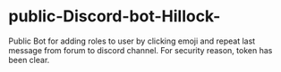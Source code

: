 # public-Discord-bot-Hillock-
 Public Bot for adding roles to user by clicking emoji and repeat last message from forum to discord channel.
For security reason, token has been clear.
